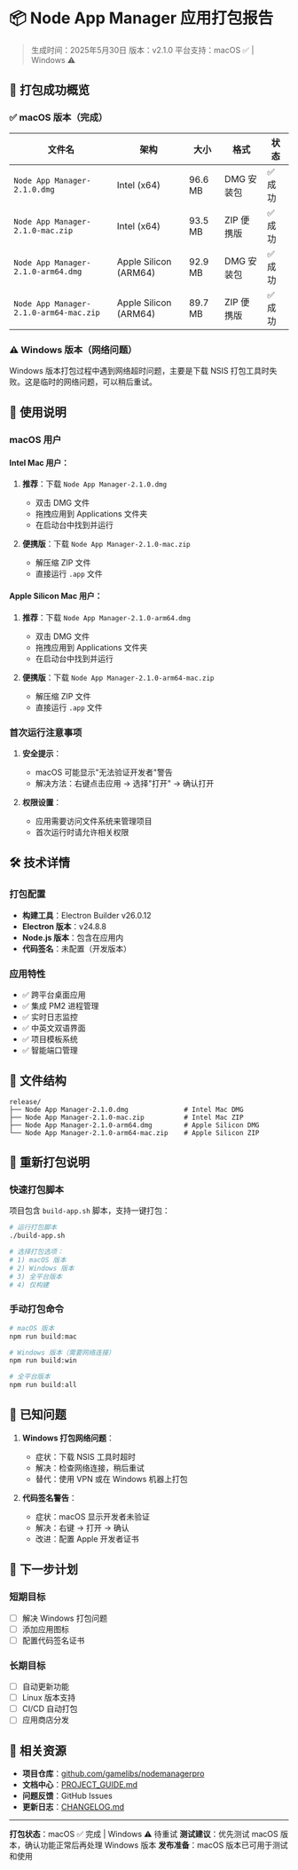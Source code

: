 # 📦 Node App Manager 应用打包报告

> 生成时间：2025年5月30日
> 版本：v2.1.0
> 平台支持：macOS ✅ | Windows ⚠️

## 🎉 打包成功概览

### ✅ macOS 版本（完成）

| 文件名 | 架构 | 大小 | 格式 | 状态 |
|--------|------|------|------|------|
| `Node App Manager-2.1.0.dmg` | Intel (x64) | 96.6 MB | DMG 安装包 | ✅ 成功 |
| `Node App Manager-2.1.0-mac.zip` | Intel (x64) | 93.5 MB | ZIP 便携版 | ✅ 成功 |
| `Node App Manager-2.1.0-arm64.dmg` | Apple Silicon (ARM64) | 92.9 MB | DMG 安装包 | ✅ 成功 |
| `Node App Manager-2.1.0-arm64-mac.zip` | Apple Silicon (ARM64) | 89.7 MB | ZIP 便携版 | ✅ 成功 |

### ⚠️ Windows 版本（网络问题）

Windows 版本打包过程中遇到网络超时问题，主要是下载 NSIS 打包工具时失败。这是临时的网络问题，可以稍后重试。

## 🚀 使用说明

### macOS 用户

#### Intel Mac 用户：
1. **推荐**：下载 `Node App Manager-2.1.0.dmg`
   - 双击 DMG 文件
   - 拖拽应用到 Applications 文件夹
   - 在启动台中找到并运行

2. **便携版**：下载 `Node App Manager-2.1.0-mac.zip`
   - 解压缩 ZIP 文件
   - 直接运行 `.app` 文件

#### Apple Silicon Mac 用户：
1. **推荐**：下载 `Node App Manager-2.1.0-arm64.dmg`
   - 双击 DMG 文件
   - 拖拽应用到 Applications 文件夹
   - 在启动台中找到并运行

2. **便携版**：下载 `Node App Manager-2.1.0-arm64-mac.zip`
   - 解压缩 ZIP 文件
   - 直接运行 `.app` 文件

### 首次运行注意事项

1. **安全提示**：
   - macOS 可能显示"无法验证开发者"警告
   - 解决方法：右键点击应用 → 选择"打开" → 确认打开

2. **权限设置**：
   - 应用需要访问文件系统来管理项目
   - 首次运行时请允许相关权限

## 🛠️ 技术详情

### 打包配置
- **构建工具**：Electron Builder v26.0.12
- **Electron 版本**：v24.8.8
- **Node.js 版本**：包含在应用内
- **代码签名**：未配置（开发版本）

### 应用特性
- ✅ 跨平台桌面应用
- ✅ 集成 PM2 进程管理
- ✅ 实时日志监控
- ✅ 中英文双语界面
- ✅ 项目模板系统
- ✅ 智能端口管理

## 📁 文件结构

```
release/
├── Node App Manager-2.1.0.dmg              # Intel Mac DMG
├── Node App Manager-2.1.0-mac.zip          # Intel Mac ZIP
├── Node App Manager-2.1.0-arm64.dmg        # Apple Silicon DMG
└── Node App Manager-2.1.0-arm64-mac.zip    # Apple Silicon ZIP
```

## 🔄 重新打包说明

### 快速打包脚本
项目包含 `build-app.sh` 脚本，支持一键打包：

```bash
# 运行打包脚本
./build-app.sh

# 选择打包选项：
# 1) macOS 版本
# 2) Windows 版本  
# 3) 全平台版本
# 4) 仅构建
```

### 手动打包命令

```bash
# macOS 版本
npm run build:mac

# Windows 版本（需要网络连接）
npm run build:win

# 全平台版本
npm run build:all
```

## 🐛 已知问题

1. **Windows 打包网络问题**：
   - 症状：下载 NSIS 工具时超时
   - 解决：检查网络连接，稍后重试
   - 替代：使用 VPN 或在 Windows 机器上打包

2. **代码签名警告**：
   - 症状：macOS 显示开发者未验证
   - 解决：右键 → 打开 → 确认
   - 改进：配置 Apple 开发者证书

## 📝 下一步计划

### 短期目标
- [ ] 解决 Windows 打包问题
- [ ] 添加应用图标
- [ ] 配置代码签名证书

### 长期目标
- [ ] 自动更新功能
- [ ] Linux 版本支持
- [ ] CI/CD 自动打包
- [ ] 应用商店分发

## 🔗 相关资源

- **项目仓库**：[github.com/gamelibs/nodemanagerpro](https://github.com/gamelibs/nodemanagerpro)
- **文档中心**：[PROJECT_GUIDE.md](./PROJECT_GUIDE.md)
- **问题反馈**：GitHub Issues
- **更新日志**：[CHANGELOG.md](./CHANGELOG.md)

---

**打包状态**：macOS ✅ 完成 | Windows ⚠️ 待重试
**测试建议**：优先测试 macOS 版本，确认功能正常后再处理 Windows 版本
**发布准备**：macOS 版本已可用于测试和使用
